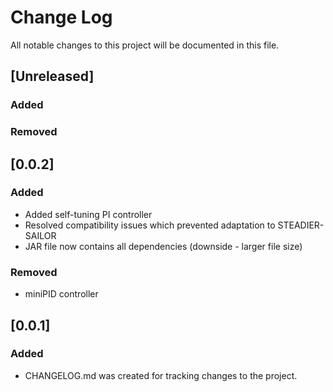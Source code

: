 # Change Log
All notable changes to this project will be documented in this file.

## [Unreleased]
### Added

### Removed

## [0.0.2]
### Added
- Added self-tuning PI controller
- Resolved compatibility issues which prevented adaptation to STEADIER-SAILOR
- JAR file now contains all dependencies (downside - larger file size)

### Removed
- miniPID controller

## [0.0.1]
### Added
- CHANGELOG.md was created for tracking changes to the project.
